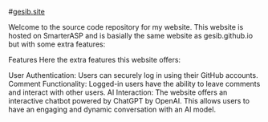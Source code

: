 #[gesib.site](https://gesib.site/)

Welcome to the source code repository for my website. This website is hosted on SmarterASP and is basially the same website as gesib.github.io but with some extra features:

Features
Here the extra features this website offers:

User Authentication: Users can securely log in using their GitHub accounts.
Comment Functionality: Logged-in users have the ability to leave comments and interact with other users.
AI Interaction: The website offers an interactive chatbot powered by ChatGPT by OpenAI. This allows users to have an engaging and dynamic conversation with an AI model.
